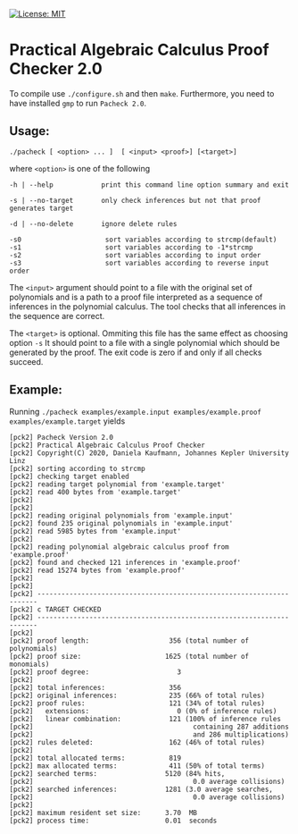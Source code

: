 [![License: MIT](https://img.shields.io/badge/License-MIT-yellow.svg)](https://opensource.org/licenses/MIT)

Practical Algebraic Calculus Proof Checker 2.0
=================================================

To compile use `./configure.sh` and then `make`.
Furthermore, you need to have installed `gmp` to run `Pacheck 2.0`.

Usage: 
----------------------------------
`./pacheck [ <option> ... ]  [ <input> <proof>] [<target>]`

where `<option>` is one of the following

  `-h | --help            print this command line option summary and exit`  

  `-s | --no-target       only check inferences but not that proof generates target`    

  `-d | --no-delete       ignore delete rules`  

 `-s0                     sort variables according to strcmp(default)`  
 `-s1                     sort variables according to -1*strcmp`  
 `-s2                     sort variables according to input order`  
 `-s3                     sort variables according to reverse input order`  


The `<input>` argument should point to a file with the
original set of polynomials and <proof> is a path to a proof file
interpreted as a sequence of inferences in the polynomial calculus.
The tool checks that all inferences in the sequence are correct.

The `<target>` is optional. Ommiting this file has the same effect as choosing option `-s`
It should point to a file with a single polynomial which
should be generated by the proof.
The exit code is zero if and only if all checks succeed.

Example: 
----------------------------------
Running `./pacheck examples/example.input examples/example.proof examples/example.target` yields

`[pck2] Pacheck Version 2.0`  
`[pck2] Practical Algebraic Calculus Proof Checker`  
`[pck2] Copyright(C) 2020, Daniela Kaufmann, Johannes Kepler University Linz`  
`[pck2] sorting according to strcmp`  
`[pck2] checking target enabled`  
`[pck2] reading target polynomial from 'example.target'`  
`[pck2] read 400 bytes from 'example.target'`  
`[pck2] `  
`[pck2] `  
`[pck2] reading original polynomials from 'example.input'`  
`[pck2] found 235 original polynomials in 'example.input'`  
`[pck2] read 5985 bytes from 'example.input'`  
`[pck2] `  
`[pck2] reading polynomial algebraic calculus proof from 'example.proof'`  
`[pck2] found and checked 121 inferences in 'example.proof'`  
`[pck2] read 15274 bytes from 'example.proof'`  
`[pck2] `  
`[pck2] `  
`[pck2] ----------------------------------------------------------------------`  
`[pck2] c TARGET CHECKED`  
`[pck2] ----------------------------------------------------------------------`  
`[pck2] `  
`[pck2] proof length:                    356 (total number of polynomials)`  
`[pck2] proof size:                     1625 (total number of monomials)`  
`[pck2] proof degree:                      3 `  
`[pck2] `  
`[pck2] total inferences:                356`  
`[pck2] original inferences:             235 (66% of total rules)`  
`[pck2] proof rules:                     121 (34% of total rules)`  
`[pck2]   extensions:                      0 (0% of inference rules)`  
`[pck2]   linear combination:            121 (100% of inference rules`  
`[pck2]                                        containing 287 additions`  
`[pck2]                                        and 286 multiplications)`  
`[pck2] rules deleted:                   162 (46% of total rules)`  
`[pck2] `  
`[pck2] total allocated terms:           819`  
`[pck2] max allocated terms:             411 (50% of total terms)`  
`[pck2] searched terms:                 5120 (84% hits,`  
`[pck2]                                        0.0 average collisions)`  
`[pck2] searched inferences:            1281 (3.0 average searches,`  
`[pck2]                                        0.0 average collisions)`  
`[pck2] `  
`[pck2] maximum resident set size:      3.70  MB`  
`[pck2] process time:                   0.01  seconds`  


